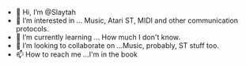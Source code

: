 - 👋 Hi, I’m @Slaytah
- 👀 I’m interested in ... Music, Atari ST, MIDI and other communication protocols.
- 🌱 I’m currently learning ... How much I don't know.
- 💞️ I’m looking to collaborate on ...Music, probably, ST stuff too.
- 📫 How to reach me ...I'm in the book

<!---
Slaytah/Slaytah is a ✨ special ✨ repository because its `README.md` (this file) appears on your GitHub profile.
You can click the Preview link to take a look at your changes.
--->
